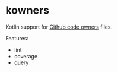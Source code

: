 # kowners

Kotlin support for [Github code owners](https://help.github.com/en/articles/about-code-owners) files.

Features:

- lint
- coverage
- query
